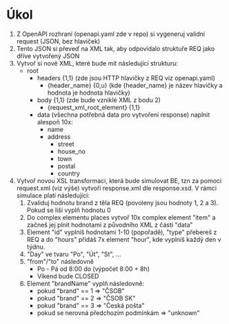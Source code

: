 # Úkol

1. Z OpenAPI rozhraní (openapi.yaml zde v repo) si vygeneruj validní request (JSON, bez hlaviček)
2. Tento JSON si převeď na XML tak, aby odpovídalo struktuře REQ jako dříve vytvořený JSON
3. Vytvoř si nové XML, které bude mít následující strukturu:
   - root
     - headers {1,1} (zde jsou HTTP hlavičky z REQ viz openapi.yaml)
       - {header_name} {0,u} (kde {header_name} je název hlavičky a hodnota je hodnota hlavičky)
     - body {1,1} (zde bude vzniklé XML z bodu 2)
       - {request_xml_root_element} {1,1}
     - data (všechna potřebná data  pro vytvoření response) naplnit alespoň 10x:
       - name
       - address
         - street
         - house_no
         - town
         - postal
         - country
4. Vytvoř novou XSL transformaci, která bude simulovat BE, tzn za pomoci request.xml (viz výše) vytvoří response.xml dle response.xsd. V rámci simulace platí následující:
   1. Zvaliduj hodnotu brand z těla REQ (povoleny jsou hodnoty 1, 2 a 3). Pokud se liší vyplň hodnotu 0
   2. Do complex elementu places vytvoř 10x complex element "item" a začneš jej plnit hodnotami z původního XML z části "data"
   3. Element "id" vyplníš hodnotami 1-10 (popořadě), "type" přebereš z REQ a do "hours" přidáš 7x element "hour", kde vyplníš každý den v týdnu.
   4. "Day" ve tvaru "Po", "Út", "St", ...
   5. "from"/"to" následovně
      - Po - Pá od 8:00 do (výpočet 8:00 + 8h)
      - Víkend bude CLOSED
   6. Element "brandName" vyplň následovně:
      - pokud "brand" == 1 => "ČSOB"
      - pokud "brand" == 2 => "ČSOB SK"
      - pokud "brand" == 3 => "Česká pošta"
      - pokud se nerovná předchozím podmínkám => "unknown"